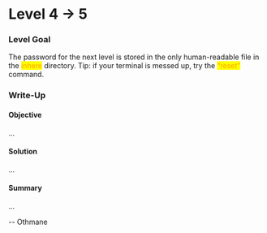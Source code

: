 # Level 4 → 5

### Level Goal

The password for the next level is stored in the only human-readable file in the <mark style="color:orange;">inhere</mark> directory. Tip: if your terminal is messed up, try the <mark style="color:orange;">“reset”</mark> command.



### Write-Up

#### Objective

...



#### Solution

...



#### Summary

...



\-- Othmane



